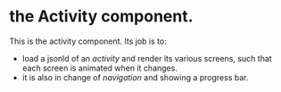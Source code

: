 # the Activity component.

This is the activity component. Its job is to:

 * load a jsonld of an _activity_ and render its various screens, such that each screen is animated when it changes.
 * it is also in change of _navigation_ and showing a progress bar.